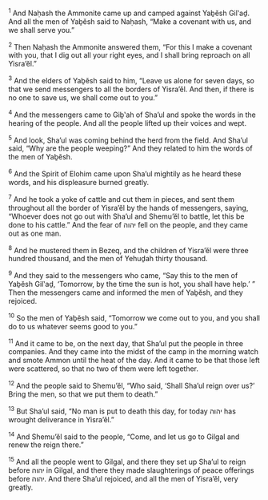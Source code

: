 <sup>1</sup> And Naḥash the Ammonite came up and camped against Yaḇĕsh Gil‛aḏ. And all the men of Yaḇĕsh said to Naḥash, “Make a covenant with us, and we shall serve you.”

<sup>2</sup> Then Naḥash the Ammonite answered them, “For this I make a covenant with you, that I dig out all your right eyes, and I shall bring reproach on all Yisra’ĕl.”

<sup>3</sup> And the elders of Yaḇĕsh said to him, “Leave us alone for seven days, so that we send messengers to all the borders of Yisra’ĕl. And then, if there is no one to save us, we shall come out to you.”

<sup>4</sup> And the messengers came to Giḇ‛ah of Sha’ul and spoke the words in the hearing of the people. And all the people lifted up their voices and wept.

<sup>5</sup> And look, Sha’ul was coming behind the herd from the field. And Sha’ul said, “Why are the people weeping?” And they related to him the words of the men of Yaḇĕsh.

<sup>6</sup> And the Spirit of Elohim came upon Sha’ul mightily as he heard these words, and his displeasure burned greatly.

<sup>7</sup> And he took a yoke of cattle and cut them in pieces, and sent them throughout all the border of Yisra’ĕl by the hands of messengers, saying, “Whoever does not go out with Sha’ul and Shemu’ĕl to battle, let this be done to his cattle.” And the fear of יהוה fell on the people, and they came out as one man.

<sup>8</sup> And he mustered them in Bezeq, and the children of Yisra’ĕl were three hundred thousand, and the men of Yehuḏah thirty thousand.

<sup>9</sup> And they said to the messengers who came, “Say this to the men of Yaḇĕsh Gil‛aḏ, ‘Tomorrow, by the time the sun is hot, you shall have help.’ ” Then the messengers came and informed the men of Yaḇĕsh, and they rejoiced.

<sup>10</sup> So the men of Yaḇĕsh said, “Tomorrow we come out to you, and you shall do to us whatever seems good to you.”

<sup>11</sup> And it came to be, on the next day, that Sha’ul put the people in three companies. And they came into the midst of the camp in the morning watch and smote Ammon until the heat of the day. And it came to be that those left were scattered, so that no two of them were left together.

<sup>12</sup> And the people said to Shemu’ĕl, “Who said, ‘Shall Sha’ul reign over us?’ Bring the men, so that we put them to death.”

<sup>13</sup> But Sha’ul said, “No man is put to death this day, for today יהוה has wrought deliverance in Yisra’ĕl.”

<sup>14</sup> And Shemu’ĕl said to the people, “Come, and let us go to Gilgal and renew the reign there.”

<sup>15</sup> And all the people went to Gilgal, and there they set up Sha’ul to reign before יהוה in Gilgal, and there they made slaughterings of peace offerings before יהוה. And there Sha’ul rejoiced, and all the men of Yisra’ĕl, very greatly.

